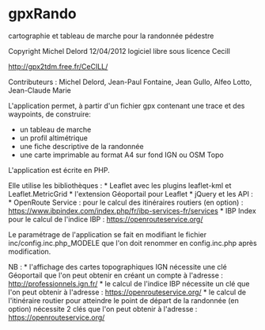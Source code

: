 # gpxRando
cartographie et tableau de marche pour la randonnée pédestre

Copyright Michel Delord 12/04/2012 logiciel libre sous licence Cecill

http://gpx2tdm.free.fr/CeCILL/

Contributeurs : Michel Delord, Jean-Paul Fontaine, Jean Gullo, Alfeo Lotto, Jean-Claude Marie
 

L'application permet, à partir d'un fichier gpx contenant une trace et des waypoints, de construire:
* un tableau de marche
* un profil altimétrique
* une fiche descriptive de la randonnée
* une carte imprimable au format A4 sur fond IGN ou OSM Topo

L'application est écrite en PHP.

Elle utilise les bibliothèques :
	* Leaflet avec les plugins leaflet-kml et Leaflet.MetricGrid
	* l'extension Géoportail pour Leaflet
	* jQuery
et les API :
	* OpenRoute Service : pour le calcul des itinéraires routiers (en option) : https://www.ibpindex.com/index.php/fr/ibp-services-fr/services
	* IBP Index pour le calcul de l'indice IBP : https://openrouteservice.org/
	
Le paramétrage de l'application se fait en modifiant le fichier inc/config.inc.php_MODELE que l'on doit renommer en config.inc.php après modification.

NB : 
	* l'affichage des cartes topographiques IGN nécessite une clé Géoportail que l'on peut obtenir en créant un compte à l'adresse : http://professionnels.ign.fr/
	* le calcul de l'indice IBP nécessite un clé que l'on peut obtenir à l'adresse : https://openrouteservice.org/
	* le calcul de l'itinéraire routier pour atteindre le point de départ de la randonnée (en option) nécessite 2 clés que l'on peut obtenir à l'adresse : https://openrouteservice.org/
	
